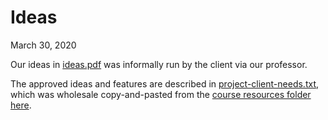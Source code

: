 # Ideas
March 30, 2020

Our ideas in [ideas.pdf](ideas.pdf) was informally run by the client via our
professor.

The approved ideas and features are described in
[project-client-needs.txt](project-client-needs.txt), which was wholesale
copy-and-pasted from the
[course resources folder here](http://www1.udel.edu/CIS/275/tharvey/20S/resources/projectClientNeeds.txt).
